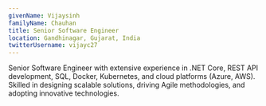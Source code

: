 ```yaml
---
givenName: Vijaysinh
familyName: Chauhan
title: Senior Software Engineer
location: Gandhinagar, Gujarat, India
twitterUsername: vijayc27
---
```


Senior Software Engineer with extensive experience in .NET Core, REST API development, SQL, Docker, Kubernetes, and cloud platforms (Azure, AWS). Skilled in designing scalable solutions, driving Agile methodologies, and adopting innovative technologies.
